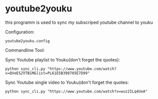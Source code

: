 # youtube2youku
this programm is used to sync my subscriped youtube channel to youku

Configuration:

    youtube2youku.config
    
Commandline Tool:

Sync Youtube playlist to Youku(don't forget the quotes):

    python sync_cli.py "https://www.youtube.com/watch?v=QVeES2VTBiM&list=PL61E5B398705E7D99"
    
Sync Youtube single video to Youku(don't forget the quotes:

    python sync_cli.py "https://www.youtube.com/watch?v=wuz2ILq4UeA"

